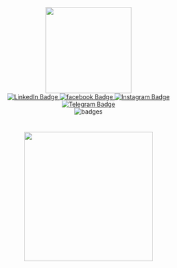 

<!--
**Artur-Shk/Artur-Shk** is a ✨ _special_ ✨ repository because its `README.md` (this file) appears on your GitHub profile.

Here are some ideas to get you started:

- 🔭 I’m currently working on ...
- 🌱 I’m currently learning ...
- 👯 I’m looking to collaborate on ...
- 🤔 I’m looking for help with ...
- 💬 Ask me about ...
- 📫 How to reach me: ...
- 😄 Pronouns: ...
- ⚡ Fun fact: ...
-->
<div id="header" align="center">
  <img src="https://media.giphy.com/media/hSGvERbSwOJFdwZPQg/giphy.gif" width="200"/>
</div>
<div id="badges" align="center">
  <a href="https://www.linkedin.com/in/artur-shkurat-5ba396232/">
    <img src="https://cdn.icon-icons.com/icons2/2232/PNG/48/linkedin_logo_icon_134604.png" alt="LinkedIn Badge"/>
  </a>
  <a href="https://www.facebook.com/Shkurat.A">
    <img src="https://cdn.icon-icons.com/icons2/2232/PNG/48/facebook_logo_icon_134597.png" alt="facebook Badge"/>
  </a>
   <a href="https://www.instagram.com/artur.shkurat">
    <img src="https://cdn.icon-icons.com/icons2/2232/PNG/48/instagram_logo_icon_134593.png" alt="Instagram Badge"/>
  </a>
  <a href="https://t.me/AShkurat">
    <img src="https://cdn.icon-icons.com/icons2/2232/PNG/48/telegram_logo_icon_134592.png" alt="Telegram Badge"/>
  </a>
</div>

<div  align="center">
<img src="https://komarev.com/ghpvc/?username=Artur-Shk&style=plastic&color=brightgreen" alt="badges"/>
</div>
<h1>
<div align="center">
  <img src="https://media.giphy.com/media/xBTSwCTFkgfcdTjHMz/giphy.gif" width="300" height="300"/>
</div>
<h1>
